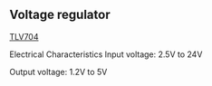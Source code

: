 ## Voltage regulator

[TLV704](http://www.ti.com/lit/ds/symlink/tlv704.pdf)

Electrical Characteristics
Input voltage: 2.5V to 24V

Output voltage: 1.2V to 5V
